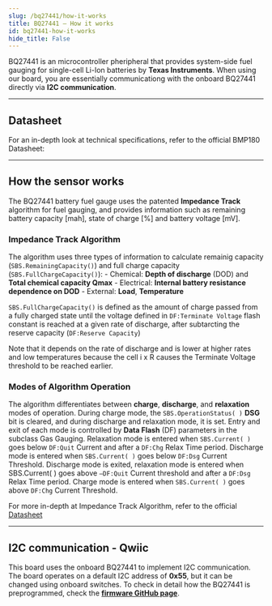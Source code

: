 ```yaml
---
slug: /bq27441/how-it-works 
title: BQ27441 – How it works
id: bq27441-how-it-works 
hide_title: False
---  
```


BQ27441 is an microcontroller pheripheral that provides system-side fuel gauging for single-cell Li-Ion batteries by **Texas Instruments**. When using our board, you are essentially communicationg with the onboard BQ27441 directly via **I2C communication**.

<CenteredImage src="/img/bq27441/bq27441_highlighted.jpg" alt="BQ27441 sensor on board" caption="BQ27441 sensor on the board" width="400px" />

---

## Datasheet

For an in-depth look at technical specifications, refer to the official BMP180 Datasheet:  

<QuickLink  
  title="BQ27441 Datasheet"  
  description="Detailed technical documentation for the BQ27441 sensor"  
  url="https://soldered.com/productdata/2022/03/Soldered_BQ27441_datasheet.pdf"  
/>  

---

## How the sensor works

The BQ27441 battery fuel gauge uses the patented **Impedance Track** algorithm for fuel gauging, and provides information such as remaining battery capacity [mah], state of charge [%] and battery voltage [mV].

### Impedance Track Algorithm
The algorithm uses three types of information to calculate remainig capacity (`SBS.RemainingCapacity()`) and full charge capacity (`SBS.FullChargeCapacity()`):
    - Chemical: **Depth of discharge** (DOD) and **Total chemical capacity Qmax** 
    - Electrical: **Internal battery resistance dependence on DOD**
    - External: **Load**, **Temperature**

`SBS.FullChargeCapacity()` is defined as the amount of charge passed from a fully charged state until the voltage defined in `DF:Terminate Voltage` flash constant is reached at a given rate of discharge, after subtarcting the reserve capacity (`DF:Reserve Capacity`)

<InfoBox>Note that it depends on the rate of discharge and is lower at higher rates and low temperatures because the cell i x R causes the Terminate Voltage threshold to be reached earlier. </InfoBox>

### Modes of Algorithm Operation
The algorithm differentiates between **charge**, **discharge**, and **relaxation** modes of operation. During charge mode, the `SBS.OperationStatus( )` **DSG** bit is cleared, and during discharge and relaxation mode, it is set. Entry and exit of each mode is controlled by **Data Flash** (DF) parameters in the subclass Gas Gauging. Relaxation mode is entered when `SBS.Current( )` goes below `DF:Quit` Current and after a `DF:Chg` Relax Time period. Discharge mode is entered when `SBS.Current( )` goes below `DF:Dsg` Current Threshold. Discharge mode is exited, relaxation mode is entered when SBS.Current( ) goes above `—DF:Quit` Current threshold and after a `DF:Dsg` Relax Time period. Charge mode is entered when `SBS.Current( )` goes above `DF:Chg` Current Threshold.

<CenteredImage src="/img/bq27441/operation_modes.jpg" alt="Example of the Algorithm Operation Mode Changes With Varying SBS.Current( )" caption="Example of the Algorithm Operation Mode Changes With Varying SBS.Current( )" width="600px" />

<InfoBox>For more in-depth at Impedance Track Algorithm, refer to the official [Datasheet](https://www.ti.com/lit/an/slua364b/slua364b.pdf?ts=1744806267910&ref_url=https%253A%252F%252Fwww.google.com%252F)</InfoBox>

---

## I2C communication - Qwiic
This board uses the onboard BQ27441 to implement I2C communication. The board operates on a default I2C address of **0x55**, but it can be changed using onboard switches. To check in detail how the BQ27441 is preprogrammed, check the [**firmware GitHub page**](https://github.com/SolderedElectronics/Soldered-BQ27441-Battery-Fuel-Gauge-Arduino-Library/blob/dev/extras/attiny_firmware/attiny_firmware.ino).